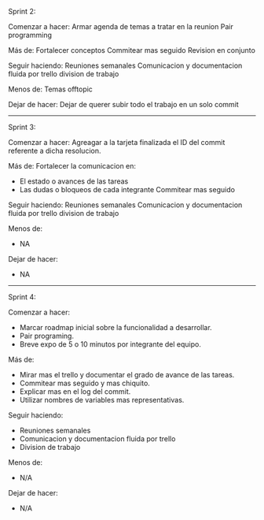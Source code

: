 Sprint 2:

Comenzar a hacer:
Armar agenda de temas a tratar en la reunion
Pair programming

Más de:
Fortalecer conceptos
Commitear mas seguido
Revision en conjunto

Seguir haciendo:
Reuniones semanales
Comunicacion y documentacion fluida por trello
division de trabajo

Menos de:
Temas offtopic

Dejar de hacer:
Dejar de querer subir todo el trabajo en un solo commit


***************************************************************

Sprint 3:

Comenzar a hacer:
Agreagar a la tarjeta finalizada el ID del commit referente a dicha resolucion.


Más de:
Fortalecer la comunicacion en:
 - El estado o avances de las tareas
 - Las dudas o bloqueos de cada integrante
Commitear mas seguido


Seguir haciendo:
Reuniones semanales
Comunicacion y documentacion fluida por trello
division de trabajo

Menos de:
- NA

Dejar de hacer:
- NA


***************************************************************

Sprint 4:

Comenzar a hacer:
- Marcar roadmap inicial sobre la funcionalidad a desarrollar.
- Pair programing.
- Breve expo de 5 o 10 minutos por integrante del equipo.

Más de:
- Mirar mas el trello y documentar el grado de avance de las tareas.
- Commitear mas seguido y mas chiquito.
- Explicar mas en el log del commit.
- Utilizar nombres de variables mas representativas.

Seguir haciendo:
- Reuniones semanales
- Comunicacion y documentacion fluida por trello
- Division de trabajo

Menos de:
- N/A

Dejar de hacer:
- N/A